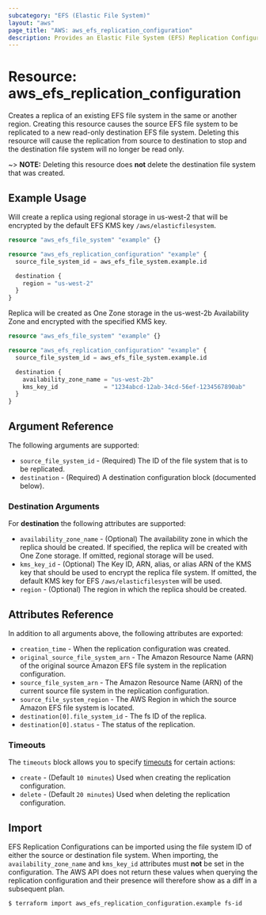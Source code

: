 ```yaml
---
subcategory: "EFS (Elastic File System)"
layout: "aws"
page_title: "AWS: aws_efs_replication_configuration"
description: Provides an Elastic File System (EFS) Replication Configuration.
---
```


# Resource: aws_efs_replication_configuration

Creates a replica of an existing EFS file system in the same or another region. Creating this resource causes the source EFS file system to be replicated to a new read-only destination EFS file system. Deleting this resource will cause the replication from source to destination to stop and the destination file system will no longer be read only.

~> **NOTE:** Deleting this resource does **not** delete the destination file system that was created.

## Example Usage

Will create a replica using regional storage in us-west-2 that will be encrypted by the default EFS KMS key `/aws/elasticfilesystem`.

```terraform
resource "aws_efs_file_system" "example" {}

resource "aws_efs_replication_configuration" "example" {
  source_file_system_id = aws_efs_file_system.example.id

  destination {
    region = "us-west-2"
  }
}
```

Replica will be created as One Zone storage in the us-west-2b Availability Zone and encrypted with the specified KMS key.

```terraform
resource "aws_efs_file_system" "example" {}

resource "aws_efs_replication_configuration" "example" {
  source_file_system_id = aws_efs_file_system.example.id

  destination {
    availability_zone_name = "us-west-2b"
    kms_key_id             = "1234abcd-12ab-34cd-56ef-1234567890ab"
  }
}
```

## Argument Reference

The following arguments are supported:

* `source_file_system_id` - (Required) The ID of the file system that is to be replicated.
* `destination` - (Required) A destination configuration block (documented below).

### Destination Arguments

For **destination** the following attributes are supported:

* `availability_zone_name` - (Optional) The availability zone in which the replica should be created. If specified, the replica will be created with One Zone storage. If omitted, regional storage will be used.
* `kms_key_id` - (Optional) The Key ID, ARN, alias, or alias ARN of the KMS key that should be used to encrypt the replica file system. If omitted, the default KMS key for EFS `/aws/elasticfilesystem` will be used.
* `region` - (Optional) The region in which the replica should be created.

## Attributes Reference

In addition to all arguments above, the following attributes are exported:

* `creation_time` - When the replication configuration was created.
* `original_source_file_system_arn` - The Amazon Resource Name (ARN) of the original source Amazon EFS file system in the replication configuration.
* `source_file_system_arn` - The Amazon Resource Name (ARN) of the current source file system in the replication configuration.
* `source_file_system_region` - The AWS Region in which the source Amazon EFS file system is located.
* `destination[0].file_system_id` - The fs ID of the replica.
* `destination[0].status` - The status of the replication.

### Timeouts

The `timeouts` block allows you to specify [timeouts](https://www.terraform.io/docs/configuration/blocks/resources/syntax.html#operation-timeouts) for certain actions:

* `create` - (Default `10 minutes`) Used when creating the replication configuration.
* `delete` - (Default `20 minutes`) Used when deleting the replication configuration.

## Import

EFS Replication Configurations can be imported using the file system ID of either the source or destination file system. When importing, the `availability_zone_name` and `kms_key_id` attributes must **not** be set in the configuration. The AWS API does not return these values when querying the replication configuration and their presence will therefore show as a diff in a subsequent plan.

```
$ terraform import aws_efs_replication_configuration.example fs-id
```

